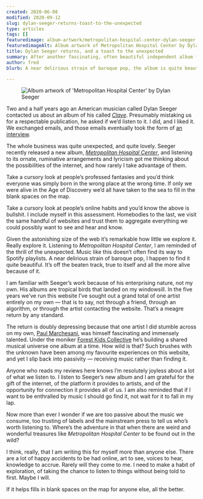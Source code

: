 ```yaml
---
created: 2020-06-08
modified: 2020-09-12
slug: dylan-seeger-returns-toast-to-the-unexpected
type: articles
tags: []
featuredimage: album-artwork/metropolitan-hospital-center-dylan-seeger.jpg
featuredimageAlt: Album artwork of Metropolitan Hospital Center by Dylan Seeger
title: Dylan Seeger returns, and a toast to the unexpected
summary: After another fascinating, often beautiful independent album fell into my lap, I got to thinking about the passivity of music discovery. Most of us - me included - could stand to be more adventurous
author: fred
blurb: A near delirious strain of baroque pop, the album is quite beautiful. It’s off the beaten track, true to itself and all the more alive because of it.

---
```


<figure class="wide">
  <img src="album-artwork/metropolitan-hospital-center-dylan-seeger.jpg" alt="Album artwork of 'Metropolitan Hospital Center' by Dylan Seeger" />
  <figcaption></figcaption>
</figure>

Two and a half years ago an American musician called Dylan Seeger contacted us about an album of his called [*Claye*](https://www.dylanseeger.com/claye). Presumably mistaking us for a respectable publication, he asked if we’d listen to it. I did, and I liked it. We exchanged emails, and those emails eventually took the form of [an interview](https://audioxide.com/interviews/dylan-seeger/).

The whole business was quite unexpected, and quite lovely. Seeger recently released a new album, [*Metropolitan Hospital Center*](https://www.dylanseeger.com/mhc), and listening to its ornate, ruminative arrangements and lyricism got me thinking about the possibilities of the internet, and how rarely I take advantage of them.

Take a cursory look at people’s professed fantasies and you’d think everyone was simply born in the wrong place at the wrong time. If only we were alive in the Age of Discovery we’d all have taken to the sea to fill in the blank spaces on the map.

Take a cursory look at people’s online habits and you’d know the above is bullshit. I include myself in this assessment. Homebodies to the last, we visit the same handful of websites and trust them to aggregate everything we could possibly want to see and hear and know.

Given the astonishing size of the web it’s remarkable how little we explore it. Really explore it. Listening to *Metropolitan Hospital Center*, I am reminded of the thrill of the unexpected. Music like this doesn’t often find its way to Spotify playlists. A near delirious strain of baroque pop, I happen to find it quite beautiful. It’s off the beaten track, true to itself and all the more alive because of it.

I am familiar with Seeger’s work because of his enterprising nature, not my own. His albums are tropical birds that landed on my windowsill. In the five years we’ve run this website I’ve sought out a grand total of one artist entirely on my own — that is to say, not through a friend, through an algorithm, or through the artist contacting the website. That’s a meagre return by any standard.

The return is doubly depressing because that one artist I did stumble across on my own, [Paul Marchesani](https://audioxide.com/interviews/paul-marchesani/), was himself fascinating and immensely talented. Under the moniker [Forest Kids Collective](https://www.forestkidscollective.com/) he’s building a shared musical universe one album at a time. How wild is that? Such brushes with the unknown have been among my favourite experiences on this website, and yet I slip back into passivity — receiving music rather than finding it.

Anyone who reads my reviews here knows I’m resolutely joyless about a lot of what we listen to. I listen to Seeger’s new album and I am grateful for the gift of the internet, of the platform it provides to artists, and of the opportunity for connection it provides all of us. I am also reminded that if I want to be enthralled by music I should go find it, not wait for it to fall in my lap.

Now more than ever I wonder if we are too passive about the music we consume, too trusting of labels and the mainstream press to tell us who’s worth listening to. Where’s the adventure in that when there are weird and wonderful treasures like *Metropolitan Hospital Center* to be found out in the wild?

I think, really, that I am writing this for myself more than anyone else. There are a lot of happy accidents to be had online, art to see, voices to hear, knowledge to accrue. Rarely will they come to me. I need to make a habit of exploration, of taking the chance to listen to things without being told to first. Maybe I will.

If it helps fills in blank spaces on the map for anyone else, all the better.